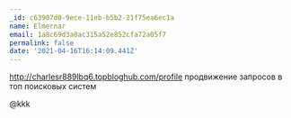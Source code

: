 ```yaml
---
_id: c63907d0-9ece-11eb-b5b2-21f75ea6ec1a
name: Elmernar
email: 1a8c69d3a0ac315a52e852cfa72a05f7
permalink: false
date: '2021-04-16T16:14:09.441Z'
---
```

http://charlesr889lbq6.topbloghub.com/profile
 продвижение запросов в топ поисковых систем
 
 
@kkk
